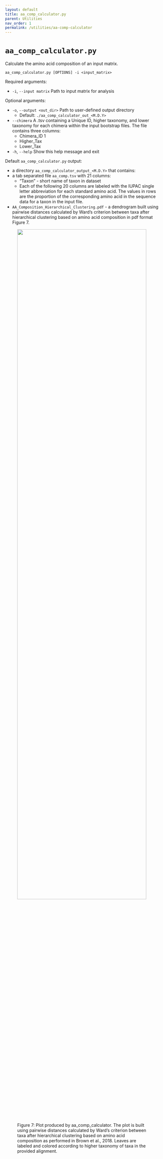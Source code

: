 ```yaml
---
layout: default
title: aa_comp_calculator.py
parent: Utilities
nav_order: 1
permalink: /utilities/aa-comp-calculator
---
```


# `aa_comp_calculator.py`

Calculate the amino acid composition of an input matrix.

`aa_comp_calculator.py [OPTIONS] -i <input_matrix>`

Required arguments:
- `-i`, `--input matrix` Path to input matrix for analysis

Optional arguments:
- `-o`, `--output <out_dir>` Path to user-defined output directory
  - Default: `./aa_comp_calculator_out_<M.D.Y>`
- `--chimera` A .tsv containing a Unique ID, higher taxonomy, and lower taxonomy for each chimera within the input bootstrap files. The file contains three columns:
  - Chimera_ID 1
  - Higher_Tax
  - Lower_Tax
- `-h`, `--help` Show this help message and exit

Default `aa_comp_calculator.py` output:
  - a directory `aa_comp_calculator_output_<M.D.Y>` that contains:
  - a tab separated file `aa_comp.tsv` with 21 columns:
    - “Taxon” - short name of taxon in dataset
    - Each of the following 20 columns are labeled with the IUPAC single letter abbreviation for each standard amino acid. The values in rows are the proportion of the corresponding amino acid in the sequence data for a taxon in the input file.
  - `AA_Composition_Hierarchical_Clustering.pdf` - a dendrogram built using pairwise distances calculated by Ward’s criterion between taxa after hierarchical clustering based on amino acid composition in pdf format Figure 7.

<figure>
    <img
        src="https://thebrownlab.github.io/phylofisher-pages/assets/images/aa_comp_calculator.png"
        height="75%"
        width="100%" 
        class="center"/>
    <figcaption>
        Figure 7: Plot produced by aa_comp_calculator. The plot is built using pairwise distances calculated by Ward’s criterion between taxa after hierarchical clustering based on amino acid composition as performed in Brown et al., 2018. Leaves are labeled and colored according to higher taxonomy of taxa in the provided alignment.
    </figcaption>
</figure>


